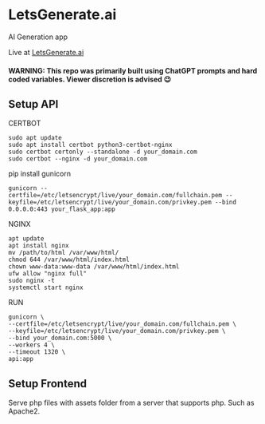 # LetsGenerate.ai
AI Generation app

Live at [LetsGenerate.ai](https://letsgenerate.ai)

#### WARNING: This repo was primarily built using ChatGPT prompts and hard coded variables. Viewer discretion is advised 😉


## Setup API

CERTBOT
```
sudo apt update
sudo apt install certbot python3-certbot-nginx
sudo certbot certonly --standalone -d your_domain.com
sudo certbot --nginx -d your_domain.com
```

pip install gunicorn
```
gunicorn --certfile=/etc/letsencrypt/live/your_domain.com/fullchain.pem --keyfile=/etc/letsencrypt/live/your_domain.com/privkey.pem --bind 0.0.0.0:443 your_flask_app:app
```



NGINX
```
apt update
apt install nginx
mv /path/to/html /var/www/html/
chmod 644 /var/www/html/index.html
chown www-data:www-data /var/www/html/index.html
ufw allow "nginx full"
sudo nginx -t
systemctl start nginx
```


RUN
```
gunicorn \
--certfile=/etc/letsencrypt/live/your_domain.com/fullchain.pem \
--keyfile=/etc/letsencrypt/live/your_domain.com/privkey.pem \
--bind your_domain.com:5000 \
--workers 4 \
--timeout 1320 \
api:app
```

## Setup Frontend

Serve php files with assets folder from a server that supports php. Such as Apache2.